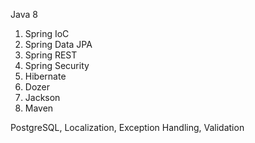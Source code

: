 Java 8

1. Spring IoC
2. Spring Data JPA
3. Spring REST
4. Spring Security
5. Hibernate
6. Dozer
7. Jackson
8. Maven

PostgreSQL, Localization, Exception Handling, Validation
